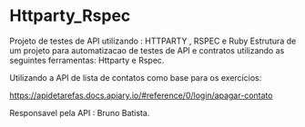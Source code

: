 # Httparty_Rspec
Projeto de testes de API utilizando : HTTPARTY , RSPEC e Ruby
Estrutura de um projeto para automatizacao de testes de API e contratos utilizando as seguintes ferramentas: Httparty e Rspec.

Utilizando a API de lista de contatos como base para os exercicios:

https://apidetarefas.docs.apiary.io/#reference/0/login/apagar-contato

Responsavel pela API : Bruno Batista.
